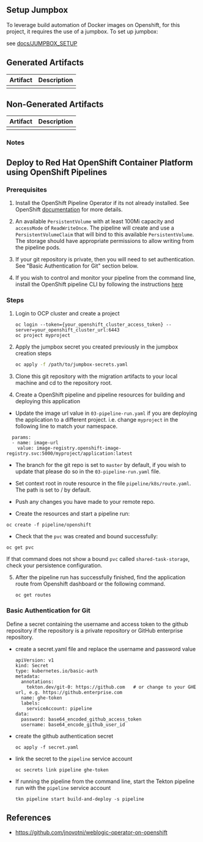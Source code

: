 ## Setup Jumpbox

To leverage build automation of Docker images on Openshift, for this project, it requires the use of a jumpbox. To set up jumpbox: 

see [docs/JUMPBOX_SETUP](../docs/JUMPBOX_SETUP.md)

## Generated Artifacts
| Artifact | Description                                                                  |
| --- |------------------------------------------------------------------------------|
|  |                                                                              |

## Non-Generated Artifacts
| Artifact | Description                                                                  |
| --- |------------------------------------------------------------------------------|
|  |                                                                              |

### Notes

## Deploy to Red Hat OpenShift Container Platform using OpenShift Pipelines

### Prerequisites
1. Install the OpenShift Pipeline Operator if its not already installed. See OpenShift [documentation](https://docs.openshift.com/container-platform/4.6/pipelines/installing-pipelines.html) for more details.

2. An available `PersistentVolume` with at least 100Mi capacity and `accessMode` of `ReadWriteOnce`. The pipeline will create and use a `PersistentVolumeClaim` that will bind to this available `PersistentVolume`.
   The storage should have appropriate permissions to allow writing from the pipeline pods.

3. If your git repository is private, then you will need to set authentication. See "Basic Authentication for Git" section below.

4. If you wish to control and monitor your pipeline from the command line, install the OpenShift pipeline CLI by following the instructions [here](https://github.com/tektoncd/cli)

### Steps

1. Login to OCP cluster and create a project
   ```
   oc login --token={your_openshift_cluster_access_token} --server=your_openshift_cluster_url:6443
   oc project myproject
   ```

2. Apply the jumpbox secret you created previously in the jumpbox creation steps
   ```bash
   oc apply -f /path/to/jumpbox-secrets.yaml
   ```

3. Clone this git repository with the migration artifacts to your local machine and cd to the repository root.

4. Create a OpenShift pipeline and pipeline resources for building and deploying this application

  - Update the image url value in `03-pipeline-run.yaml` if you are deploying the application to a
    different project. i.e. change `myproject` in the following line to match your namespace.
   ```
     params:
     - name: image-url
       value: image-registry.openshift-image-registry.svc:5000/myproject/application:latest
   ```

  - The branch for the git repo is set to `master` by default, if you wish to update that please do so in the `03-pipeline-run.yaml` file.

  - Set context root in route resource in the file `pipeline/k8s/route.yaml`. The path is set to / by default.

  - Push any changes you have made to your remote repo.

  - Create the resources and start a pipeline run:
   ```
   oc create -f pipeline/openshift
   ```
  - Check that the `pvc` was created and bound successfully:
   ```
   oc get pvc
   ```
   If that command does not show a bound `pvc` called `shared-task-storage`, check your persistence configuration.


5. After the pipeline run has successfully finished, find the application route from Openshift dashboard or the following command.

   ```
   oc get routes
   ```

### Basic Authentication for Git

Define a secret containing the username and access token to the github repository if the repository is a private repository or GitHub enterprise repository.

- create a secret.yaml file and replace the username and password value
  ```
  apiVersion: v1
  kind: Secret
  type: kubernetes.io/basic-auth
  metadata:
    annotations:
      tekton.dev/git-0: https://github.com   # or change to your GHE url, e.g. https://github.enterprise.com
    name: ghe-token
    labels:
      serviceAccount: pipeline
  data:
    password: base64_encoded_github_access_token
    username: base64_encode_github_user_id
  ```
- create the github authentication secret
  ```
  oc apply -f secret.yaml 
  ```
- link the secret to the `pipeline` service account
  ```
  oc secrets link pipeline ghe-token
  ```
- If running the pipeline from the command line, start the Tekton pipeline run with the `pipeline` service account
  ```
  tkn pipeline start build-and-deploy -s pipeline
  ```

## References

- https://github.com/jnovotni/weblogic-operator-on-openshift
